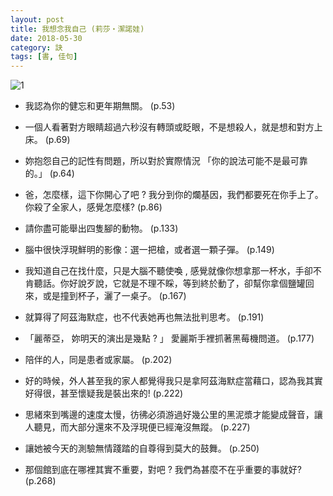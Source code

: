 ```yaml
---
layout: post
title: 我想念我自己 (莉莎‧潔諾娃)
date: 2018-05-30
category: 訣
tags: [書, 佳句]
---
```

![1](https://doltegg.github.io/blog/assets/images/2018/miss.jpg)

- 我認為你的健忘和更年期無關。 (p.53)

- 一個人看著對方眼睛超過六秒沒有轉頭或眨眼，不是想殺人，就是想和對方上床。 (p.69)


- 妳抱怨自己的記性有問題，所以對於實際情況 「你的說法可能不是最可靠的。」 (p.64)

- 爸，怎麼樣，這下你開心了吧 ? 我分到你的爛基因，我們都要死在你手上了。你殺了全家人，感覺怎麼樣? (p.86)


- 請你盡可能舉出四隻腳的動物。 (p.133)

- 腦中很快浮現鮮明的影像：選一把槍，或者選一顆子彈。 (p.149)

- 我知道自己在找什麼，只是大腦不聽使喚 , 感覺就像你想拿那一杯水，手卻不肯聽話。你好說歹說，它就是不理不睬，等到終於動了，卻幫你拿個鹽罐回來，或是撞到杯子，灑了一桌子。 (p.167)

- 就算得了阿茲海默症，也不代表她再也無法批判思考。 (p.191)

- 「麗蒂亞， 妳明天的演出是幾點 ? 」 愛麗斯手裡抓著黑莓機問道。 (p.177)

- 陪伴的人，同是患者或家屬。 (p.202)

- 好的時候，外人甚至我的家人都覺得我只是拿阿茲海默症當藉口，認為我其實好得很，甚至懷疑我是裝出來的! (p.222)

- 思緒來到嘴邊的速度太慢，彷彿必須游過好幾公里的黑泥漿才能變成聲音，讓人聽見，而大部分還來不及浮現便已經淹沒無蹤。 (p.227)

- 讓她被今天的測驗無情踐踏的自尊得到莫大的鼓舞。 (p.250)

- 那個館到底在哪裡其實不重要，對吧 ? 我們為甚麼不在乎重要的事就好? (p.268)
